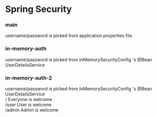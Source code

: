 # Spring Security

### main
username/password is picked from application.properties file

### in-memory-auth
username/password is picked from InMemorySecurityConfig 's @Bean UserDetailsService

### in-memory-auth-2
username/password is picked from InMemorySecurityConfig 's @Bean UserDetailsService </br>
/        Everyone is welcome</br>
/user    User is welcome</br>
/admin   Admin is welcome</br>

